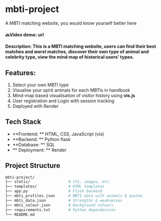 # mbti-project
A MBTI matching website, you would know yourself better here
#### 🔜Video demo: url
#### Description: This is a MBTI matching website, users can find their best matches and worst matches, discover their own type of animal and celebrity type, view the mind map of historical users' types.
## Features:
1. Select your own MBTI type
2. Visualise your spirit animals for each MBTIs in handbook
3. Mind-map based visualisation of visitor history using **vis.js**
4. User registration and Login with session tracking
5. Deployed with Render

## Tech Stack
- **Frontend: ** HTML, CSS, JavaScript (vis)
- **Backend: ** Python flask
- **Database: ** SQL
- ** Deployment: ** Render

## Project Structure
```bash
mbti-project/
├── static/                 # CSS, images, etc.
├── templates/              # HTML templates
├── app.py                  # Flask backend
├── mbti_profiles.json      # MBTI data with animals & quotes
├── mbti_data.json          # Strengths & weaknesses
├── mbti_colour.json        # Background colours
├── requirements.txt        # Python dependencies
└── README.md

